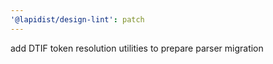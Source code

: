 ```yaml
---
'@lapidist/design-lint': patch
---
```


add DTIF token resolution utilities to prepare parser migration
